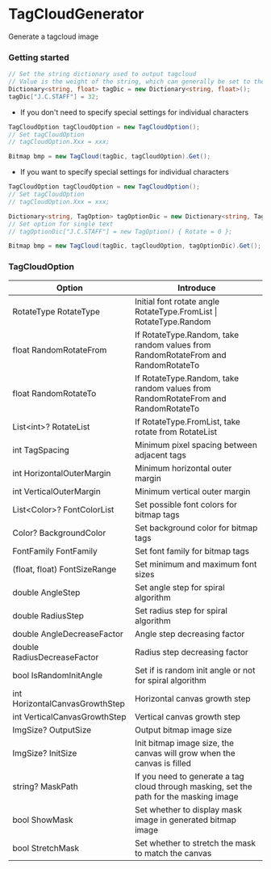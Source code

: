 # TagCloudGenerator
Generate a tagcloud image
### Getting started
``` csharp
// Set the string dictionary used to output tagcloud
// Value is the weight of the string, which can generally be set to the number of occurrences of the string
Dictionary<string, float> tagDic = new Dictionary<string, float>();
tagDic["J.C.STAFF"] = 32;
```
- If you don't need to specify special settings for individual characters
``` csharp
TagCloudOption tagCloudOption = new TagCloudOption();
// Set tagCloudOption
// tagCloudOption.Xxx = xxx;

Bitmap bmp = new TagCloud(tagDic, tagCloudOption).Get();
```
- If you want to specify special settings for individual characters
``` csharp
TagCloudOption tagCloudOption = new TagCloudOption();
// Set tagCloudOption
// tagCloudOption.Xxx = xxx;

Dictionary<string, TagOption> tagOptionDic = new Dictionary<string, TagOption>();
// Set option for single text
// tagOptionDic["J.C.STAFF"] = new TagOption() { Rotate = 0 };

Bitmap bmp = new TagCloud(tagDic, tagCloudOption, tagOptionDic).Get();
```
### TagCloudOption
|Option|Introduce|
|--|--|
|RotateType RotateType|Initial font rotate angle<br>RotateType.FromList \| RotateType.Random|
|float RandomRotateFrom|If RotateType.Random, take random values from RandomRotateFrom and RandomRotateTo|
|float RandomRotateTo|If RotateType.Random, take random values from RandomRotateFrom and RandomRotateTo|
|List\<int>? RotateList|If RotateType.FromList, take rotate from RotateList|
|int TagSpacing|Minimum pixel spacing between adjacent tags|
|int HorizontalOuterMargin|Minimum horizontal outer margin|
|int VerticalOuterMargin|Minimum vertical outer margin|
|List\<Color>? FontColorList|Set possible font colors for bitmap tags|
|Color? BackgroundColor|Set background color for bitmap tags|
|FontFamily FontFamily|Set font family for bitmap tags|
|(float, float) FontSizeRange|Set minimum and maximum font sizes|
|double AngleStep|Set angle step for spiral algorithm|
|double RadiusStep|Set radius step for spiral algorithm|
|double AngleDecreaseFactor|Angle step decreasing factor|
|double RadiusDecreaseFactor|Radius step decreasing factor|
|bool IsRandomInitAngle|Set if is random init angle or not for spiral algorithm|
|int HorizontalCanvasGrowthStep|Horizontal canvas growth step|
|int VerticalCanvasGrowthStep|Vertical canvas growth step|
|ImgSize? OutputSize|Output bitmap image size|
|ImgSize? InitSize|Init bitmap image size, the canvas will grow when the canvas is filled|
|string? MaskPath|If you need to generate a tag cloud through masking, set the path for the masking image|
|bool ShowMask|Set whether to display mask image in generated bitmap image|
|bool StretchMask|Set whether to stretch the mask to match the canvas|